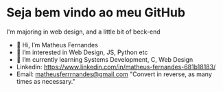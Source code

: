 # Seja bem vindo ao meu GitHub #

I'm majoring in web design, and a little bit of beck-end


- 👋 Hi, I’m Matheus Fernandes
- 👀 I’m interested in Web Design, JS, Python etc
- 🌱 I’m currently learning Systems Development, C, Web Design
- Linkedin: https://www.linkedin.com/in/matheus-fernandes-681b18183/
- Email: matheusferrrnandes@gmail.com
"Convert in reverse, as many times as necessary."

